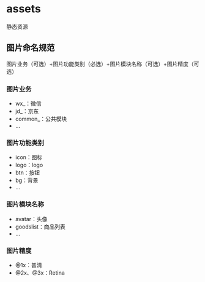 # assets

静态资源

## 图片命名规范

图片业务（可选）+图片功能类别（必选）+图片模块名称（可选）+图片精度（可选）

### 图片业务

* wx_：微信
* jd_：京东
* common_：公共模块
* ...

### 图片功能类别

* icon：图标
* logo：logo
* btn：按钮
* bg：背景
* ...

### 图片模块名称

* avatar：头像
* goodslist：商品列表
* ...

### 图片精度

* @1x：普清
* @2x、@3x：Retina
